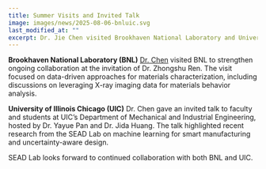 ```yaml
---
title: Summer Visits and Invited Talk
image: images/news/2025-08-06-bnluic.svg
last_modified_at: ""
excerpt: Dr. Jie Chen visited Brookhaven National Laboratory and University of Illinois Chicago this summer to share research and explore new collaborations.
---
```


**Brookhaven National Laboratory (BNL)**
[Dr. Chen](/members/jie-chen.html) visited BNL to strengthen ongoing collaboration at the invitation of Dr. Zhongshu Ren. The visit focused on data-driven approaches for materials characterization, including discussions on leveraging X-ray imaging data for materials behavior analysis.


**University of Illinois Chicago (UIC)**
Dr. Chen gave an invited talk to faculty and students at UIC’s Department of Mechanical and Industrial Engineering, hosted by Dr. Yayue Pan and Dr. Jida Huang. The talk highlighted recent research from the SEAD Lab on machine learning for smart manufacturing and uncertainty-aware design.

SEAD Lab looks forward to continued collaboration with both BNL and UIC.
